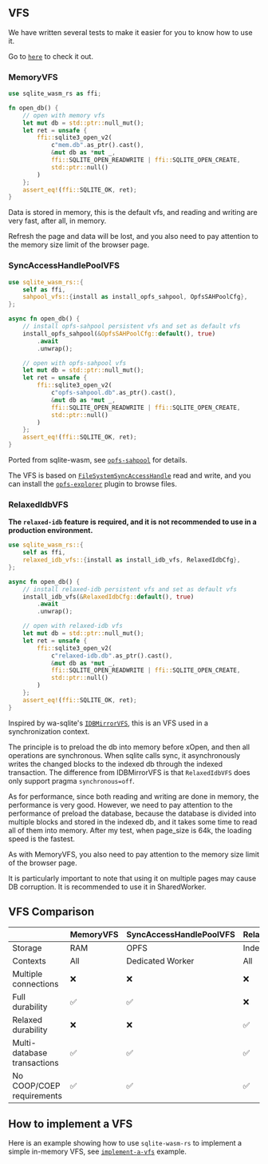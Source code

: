 ## VFS

We have written several tests to make it easier for you to know how to use it.

Go to [`here`](https://github.com/Spxg/sqlite-wasm-rs/tree/master/sqlite-wasm-rs/tests/full/vfs) to check it out.

### MemoryVFS

```rust
use sqlite_wasm_rs as ffi;

fn open_db() {
    // open with memory vfs
    let mut db = std::ptr::null_mut();
    let ret = unsafe {
        ffi::sqlite3_open_v2(
            c"mem.db".as_ptr().cast(),
            &mut db as *mut _,
            ffi::SQLITE_OPEN_READWRITE | ffi::SQLITE_OPEN_CREATE,
            std::ptr::null()
        )
    };
    assert_eq!(ffi::SQLITE_OK, ret);
}
```

Data is stored in memory, this is the default vfs, and reading and writing are very fast, after all, in memory.

Refresh the page and data will be lost, and you also need to pay attention to the memory size limit of the browser page.

### SyncAccessHandlePoolVFS

```rust
use sqlite_wasm_rs::{
    self as ffi,
    sahpool_vfs::{install as install_opfs_sahpool, OpfsSAHPoolCfg},
};

async fn open_db() {
    // install opfs-sahpool persistent vfs and set as default vfs
    install_opfs_sahpool(&OpfsSAHPoolCfg::default(), true)
        .await
        .unwrap();

    // open with opfs-sahpool vfs
    let mut db = std::ptr::null_mut();
    let ret = unsafe {
        ffi::sqlite3_open_v2(
            c"opfs-sahpool.db".as_ptr().cast(),
            &mut db as *mut _,
            ffi::SQLITE_OPEN_READWRITE | ffi::SQLITE_OPEN_CREATE,
            std::ptr::null()
        )
    };
    assert_eq!(ffi::SQLITE_OK, ret);
}
```

Ported from sqlite-wasm, see [`opfs-sahpool`](https://sqlite.org/wasm/doc/trunk/persistence.md#vfs-opfs-sahpool) for details. 

The VFS is based on [`FileSystemSyncAccessHandle`](https://developer.mozilla.org/en-US/docs/Web/API/FileSystemSyncAccessHandle) read and write, and you can install the [`opfs-explorer`](https://chromewebstore.google.com/detail/opfs-explorer/acndjpgkpaclldomagafnognkcgjignd) plugin to browse files.

### RelaxedIdbVFS

**The `relaxed-idb` feature is required, and it is not recommended to use in a production environment.**

```rust
use sqlite_wasm_rs::{
    self as ffi,
    relaxed_idb_vfs::{install as install_idb_vfs, RelaxedIdbCfg},
};

async fn open_db() {
    // install relaxed-idb persistent vfs and set as default vfs
    install_idb_vfs(&RelaxedIdbCfg::default(), true)
        .await
        .unwrap();

    // open with relaxed-idb vfs
    let mut db = std::ptr::null_mut();
    let ret = unsafe {
        ffi::sqlite3_open_v2(
            c"relaxed-idb.db".as_ptr().cast(),
            &mut db as *mut _,
            ffi::SQLITE_OPEN_READWRITE | ffi::SQLITE_OPEN_CREATE,
            std::ptr::null()
        )
    };
    assert_eq!(ffi::SQLITE_OK, ret);
}
```

Inspired by wa-sqlite's [`IDBMirrorVFS`](https://github.com/rhashimoto/wa-sqlite/blob/master/src/examples/IDBMirrorVFS.js), this is an VFS used in a synchronization context.

The principle is to preload the db into memory before xOpen, and then all operations are synchronous. When sqlite calls sync, it asynchronously writes the changed blocks to the indexed db through the indexed transaction. The difference from IDBMirrorVFS is that `RelaxedIdbVFS` does only support pragma `synchronous=off`.

As for performance, since both reading and writing are done in memory, the performance is very good. However, we need to pay attention to the performance of preload the database, because the database is divided into multiple blocks and stored in the indexed db, and it takes some time to read all of them into memory. After my test, when page_size is 64k, the loading speed is the fastest.

As with MemoryVFS, you also need to pay attention to the memory size limit of the browser page.

It is particularly important to note that using it on multiple pages may cause DB corruption. It is recommended to use it in SharedWorker.

## VFS Comparison

||MemoryVFS|SyncAccessHandlePoolVFS|RelaxedIdbVFS|
|-|-|-|-|
|Storage|RAM|OPFS|IndexedDB|
|Contexts|All|Dedicated Worker|All|
|Multiple connections|:x:|:x:|:x:|
|Full durability|✅|✅|:x:|
|Relaxed durability|:x:|:x:|✅|
|Multi-database transactions|✅|✅|✅|
|No COOP/COEP requirements|✅|✅|✅|

## How to implement a VFS

Here is an example showing how to use `sqlite-wasm-rs` to implement a simple in-memory VFS, see [`implement-a-vfs`](https://github.com/Spxg/sqlite-wasm-rs/tree/master/examples/implement-a-vfs) example.

